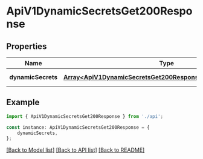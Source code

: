 # ApiV1DynamicSecretsGet200Response


## Properties

Name | Type | Description | Notes
------------ | ------------- | ------------- | -------------
**dynamicSecrets** | [**Array&lt;ApiV1DynamicSecretsGet200ResponseDynamicSecretsInner&gt;**](ApiV1DynamicSecretsGet200ResponseDynamicSecretsInner.md) |  | [default to undefined]

## Example

```typescript
import { ApiV1DynamicSecretsGet200Response } from './api';

const instance: ApiV1DynamicSecretsGet200Response = {
    dynamicSecrets,
};
```

[[Back to Model list]](../README.md#documentation-for-models) [[Back to API list]](../README.md#documentation-for-api-endpoints) [[Back to README]](../README.md)

